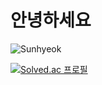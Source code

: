 
# 안녕하세요

  ![Sunhyeok](https://github-readme-stats.vercel.app/api?username=sunhyeok&theme=radical&show_icons=true)



[![Solved.ac
프로필](http://mazassumnida.wtf/api/generate_badge?boj={handle})](https://solved.ac/{handle})
